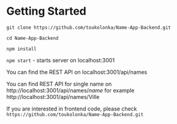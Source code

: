 # Getting Started

`git clone https://github.com/toukolonka/Name-App-Backend.git`

`cd Name-App-Backend`

`npm install`

`npm start` - starts server on localhost:3001

You can find the REST API on localhost:3001/api/names

You can find REST API for single name on http://localhost:3001/api/names/*name* for example http://localhost:3001/api/names/Ville

If you are interested in frontend code, please check `https://github.com/toukolonka/Name-App-Backend.git`
